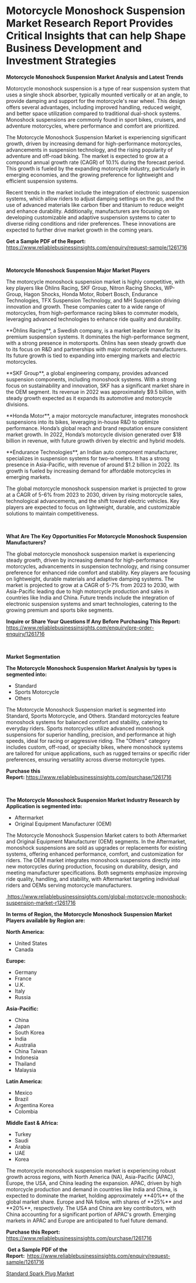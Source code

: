 <p><h1>Motorcycle Monoshock Suspension Market Research Report Provides Critical Insights that can help Shape Business Development and Investment Strategies</h1></p><p><strong>Motorcycle Monoshock Suspension Market Analysis and Latest Trends</strong></p>
<p><p>Motorcycle monoshock suspension is a type of rear suspension system that uses a single shock absorber, typically mounted vertically or at an angle, to provide damping and support for the motorcycle's rear wheel. This design offers several advantages, including improved handling, reduced weight, and better space utilization compared to traditional dual-shock systems. Monoshock suspensions are commonly found in sport bikes, cruisers, and adventure motorcycles, where performance and comfort are prioritized.</p><p>The Motorcycle Monoshock Suspension Market is experiencing significant growth, driven by increasing demand for high-performance motorcycles, advancements in suspension technology, and the rising popularity of adventure and off-road biking. The market is expected to grow at a compound annual growth rate (CAGR) of 10.1% during the forecast period. This growth is fueled by the expanding motorcycle industry, particularly in emerging economies, and the growing preference for lightweight and efficient suspension systems.</p><p>Recent trends in the market include the integration of electronic suspension systems, which allow riders to adjust damping settings on the go, and the use of advanced materials like carbon fiber and titanium to reduce weight and enhance durability. Additionally, manufacturers are focusing on developing customizable and adaptive suspension systems to cater to diverse riding conditions and rider preferences. These innovations are expected to further drive market growth in the coming years.</p></p>
<p><strong>Get a Sample PDF of the Report:&nbsp;</strong> <a href="https://www.reliablebusinessinsights.com/enquiry/request-sample/1261716?utm_campaign=96&utm_medium=2&utm_source=Github&utm_content=ia&utm_term=21012025&utm_id=motorcycle-monoshock-suspension">https://www.reliablebusinessinsights.com/enquiry/request-sample/1261716</a></p>
<p>&nbsp;</p>
<p><strong>Motorcycle Monoshock Suspension Major Market Players</strong></p>
<p><p>The motorcycle monoshock suspension market is highly competitive, with key players like Öhlins Racing, SKF Group, Nitron Racing Shocks, WP-Group, Hagon Shocks, Honda Motor, Robert Bosch, Endurance Technologies, TFX Suspension Technology, and MH Suspension driving innovation and growth. These companies cater to a wide range of motorcycles, from high-performance racing bikes to commuter models, leveraging advanced technologies to enhance ride quality and durability.</p><p>**Öhlins Racing**, a Swedish company, is a market leader known for its premium suspension systems. It dominates the high-performance segment, with a strong presence in motorsports. Öhlins has seen steady growth due to its focus on R&D and partnerships with major motorcycle manufacturers. Its future growth is tied to expanding into emerging markets and electric motorcycles.</p><p>**SKF Group**, a global engineering company, provides advanced suspension components, including monoshock systems. With a strong focus on sustainability and innovation, SKF has a significant market share in the OEM segment. Its revenue in 2022 was approximately $9.5 billion, with steady growth expected as it expands its automotive and motorcycle divisions.</p><p>**Honda Motor**, a major motorcycle manufacturer, integrates monoshock suspensions into its bikes, leveraging in-house R&D to optimize performance. Honda’s global reach and brand reputation ensure consistent market growth. In 2022, Honda’s motorcycle division generated over $18 billion in revenue, with future growth driven by electric and hybrid models.</p><p>**Endurance Technologies**, an Indian auto component manufacturer, specializes in suspension systems for two-wheelers. It has a strong presence in Asia-Pacific, with revenue of around $1.2 billion in 2022. Its growth is fueled by increasing demand for affordable motorcycles in emerging markets.</p><p>The global motorcycle monoshock suspension market is projected to grow at a CAGR of 5-6% from 2023 to 2030, driven by rising motorcycle sales, technological advancements, and the shift toward electric vehicles. Key players are expected to focus on lightweight, durable, and customizable solutions to maintain competitiveness.</p></p>
<p>&nbsp;</p>
<p><strong>What Are The Key Opportunities For Motorcycle Monoshock Suspension Manufacturers?</strong></p>
<p><p>The global motorcycle monoshock suspension market is experiencing steady growth, driven by increasing demand for high-performance motorcycles, advancements in suspension technology, and rising consumer preference for enhanced ride comfort and stability. Key players are focusing on lightweight, durable materials and adaptive damping systems. The market is projected to grow at a CAGR of 5-7% from 2023 to 2030, with Asia-Pacific leading due to high motorcycle production and sales in countries like India and China. Future trends include the integration of electronic suspension systems and smart technologies, catering to the growing premium and sports bike segments.</p></p>
<p><strong>Inquire or Share Your Questions If Any Before Purchasing This Report:</strong> <a href="https://www.reliablebusinessinsights.com/enquiry/pre-order-enquiry/1261716?utm_campaign=96&utm_medium=2&utm_source=Github&utm_content=ia&utm_term=21012025&utm_id=motorcycle-monoshock-suspension">https://www.reliablebusinessinsights.com/enquiry/pre-order-enquiry/1261716</a></p>
<p>&nbsp;</p>
<p><strong>Market Segmentation</strong></p>
<p><strong>The Motorcycle Monoshock Suspension Market Analysis by types is segmented into:</strong></p>
<p><ul><li>Standard</li><li>Sports Motorcycle</li><li>Others</li></ul></p>
<p><p>The Motorcycle Monoshock Suspension market is segmented into Standard, Sports Motorcycle, and Others. Standard motorcycles feature monoshock systems for balanced comfort and stability, catering to everyday riders. Sports motorcycles utilize advanced monoshock suspensions for superior handling, precision, and performance at high speeds, ideal for racing or aggressive riding. The "Others" category includes custom, off-road, or specialty bikes, where monoshock systems are tailored for unique applications, such as rugged terrains or specific rider preferences, ensuring versatility across diverse motorcycle types.</p></p>
<p><strong>Purchase this Report:&nbsp;</strong><a href="https://www.reliablebusinessinsights.com/purchase/1261716?utm_campaign=96&utm_medium=2&utm_source=Github&utm_content=ia&utm_term=21012025&utm_id=motorcycle-monoshock-suspension">https://www.reliablebusinessinsights.com/purchase/1261716</a></p>
<p>&nbsp;</p>
<p><strong>The Motorcycle Monoshock Suspension Market Industry Research by Application is segmented into:</strong></p>
<p><ul><li>Aftermarket</li><li>Original Equipment Manufacturer (OEM)</li></ul></p>
<p><p>The Motorcycle Monoshock Suspension Market caters to both Aftermarket and Original Equipment Manufacturer (OEM) segments. In the Aftermarket, monoshock suspensions are sold as upgrades or replacements for existing systems, offering enhanced performance, comfort, and customization for riders. The OEM market integrates monoshock suspensions directly into new motorcycles during production, focusing on durability, design, and meeting manufacturer specifications. Both segments emphasize improving ride quality, handling, and stability, with Aftermarket targeting individual riders and OEMs serving motorcycle manufacturers.</p></p>
<p><a href="https://www.reliablebusinessinsights.com/global-motorcycle-monoshock-suspension-market-r1261716?utm_campaign=96&utm_medium=2&utm_source=Github&utm_content=ia&utm_term=21012025&utm_id=motorcycle-monoshock-suspension">&nbsp;https://www.reliablebusinessinsights.com/global-motorcycle-monoshock-suspension-market-r1261716</a></p>
<p><strong>In terms of Region, the Motorcycle Monoshock Suspension Market Players available by Region are:</strong></p>
<p>
    <p> <strong> North America: </strong>
        <ul>
            <li>United States</li>
            <li>Canada</li>
        </ul>
        </p> 
    <p> <strong> Europe: </strong>
        <ul>
            <li>Germany</li>
            <li>France</li>
            <li>U.K.</li>
            <li>Italy</li>
            <li>Russia</li>
        </ul>
        </p> 
    <p> <strong> Asia-Pacific: </strong>
        <ul>
            <li>China</li>
            <li>Japan</li>
            <li>South Korea</li>
            <li>India</li>
            <li>Australia</li>
            <li>China Taiwan</li>
            <li>Indonesia</li>
            <li>Thailand</li>
            <li>Malaysia</li>
        </ul>
        </p> 
    <p> <strong> Latin America: </strong>
        <ul>
            <li>Mexico</li>
            <li>Brazil</li>
            <li>Argentina Korea</li>
            <li>Colombia</li>
        </ul>
        </p> 
    <p> <strong> Middle East & Africa: </strong>
        <ul>
            <li>Turkey</li>
            <li>Saudi</li>
            <li>Arabia</li>
            <li>UAE</li>
            <li>Korea</li>
        </ul>
    </p>
    </p>
<p><p>The motorcycle monoshock suspension market is experiencing robust growth across regions, with North America (NA), Asia-Pacific (APAC), Europe, the USA, and China leading the expansion. APAC, driven by high motorcycle production and demand in countries like India and China, is expected to dominate the market, holding approximately **40%** of the global market share. Europe and NA follow, with shares of **25%** and **20%**, respectively. The USA and China are key contributors, with China accounting for a significant portion of APAC's growth. Emerging markets in APAC and Europe are anticipated to fuel future demand.</p></p>
<p><strong>Purchase this Report: </strong><a href="https://www.reliablebusinessinsights.com/purchase/1261716?utm_campaign=96&utm_medium=2&utm_source=Github&utm_content=ia&utm_term=21012025&utm_id=motorcycle-monoshock-suspension">https://www.reliablebusinessinsights.com/purchase/1261716</a></p>
<p>&nbsp;<strong>Get a Sample PDF of the Report:&nbsp;&nbsp;</strong><a href="https://www.reliablebusinessinsights.com/enquiry/request-sample/1261716?utm_campaign=96&utm_medium=2&utm_source=Github&utm_content=ia&utm_term=21012025&utm_id=motorcycle-monoshock-suspension">https://www.reliablebusinessinsights.com/enquiry/request-sample/1261716</a></p>
<p><strong></strong></p>
<p><p><a href="https://github.com/reitalippman962/Market-Research-Report-List-1/blob/main/standard-spark-plug-market.md?utm_campaign=96&utm_medium=2&utm_source=Github&utm_content=ia&utm_term=21012025&utm_id=motorcycle-monoshock-suspension">Standard Spark Plug Market</a></p></p>
